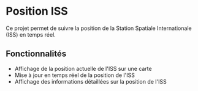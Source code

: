 # Position ISS

Ce projet permet de suivre la position de la Station Spatiale Internationale (ISS) en temps réel.

## Fonctionnalités

- Affichage de la position actuelle de l'ISS sur une carte
- Mise à jour en temps réel de la position de l'ISS
- Affichage des informations détaillées sur la position de l'ISS
